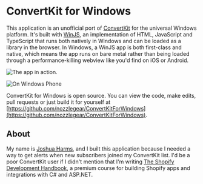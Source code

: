 # ConvertKit for Windows

This application is an unofficial port of [ConvertKit](https://convertkit.com) for the universal Windows platform. It's built with [WinJS](https://github.com/winjs/winjs), an implementation of HTML, JavaScript and TypeScript that runs both natively in Windows and can be loaded as a library in the browser. In Windows, a WinJS app is both first-class and native, which means the app runs on bare metal rather than being loaded through a performance-killing webview like you'd find on iOS or Android.

![The app in action.](https://giant.gfycat.com/GreedyComplexDogwoodtwigborer.gif)

![On Windows Phone](https://giant.gfycat.com/FaithfulShabbyJackal.gif)

ConvertKit for Windows is open source. You can view the code, make edits, pull requests or just build it for yourself at [https://github.com/nozzlegear/ConvertKitForWindows](https://github.com/nozzlegear/ConvertKitForWindows).

## About

My name is [Joshua Harms](https://nozzlegear.com/about), and I built this application because I needed a way to get alerts when new subscribers joined my ConvertKit list. I'd be a poor ConvertKit user if I didn't mention that I'm writing [The Shopify Development Handbook](https://nozzlegear.com/shopify-development-handbook?ref=ConvertKitForWindows), a premium course for building Shopify apps and integrations with C# and ASP.NET.
